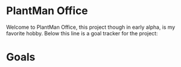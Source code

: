 # PlantMan Office
Welcome to PlantMan Office, this project though in early alpha, is my favorite hobby.
Below this line is a goal tracker for the project:

# Goals

